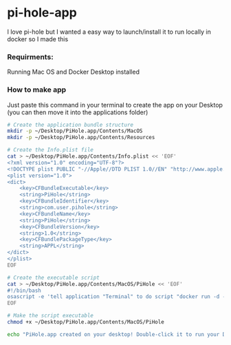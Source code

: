 # pi-hole-app
I love pi-hole but I wanted a easy way to launch/install it to run locally in docker so I made this


### Requirments: 
Running Mac OS and Docker Desktop installed

### How to make app

Just paste this command in your terminal to create the app on your Desktop (you can then move it into the applications folder)

```bash
# Create the application bundle structure
mkdir -p ~/Desktop/PiHole.app/Contents/MacOS
mkdir -p ~/Desktop/PiHole.app/Contents/Resources

# Create the Info.plist file
cat > ~/Desktop/PiHole.app/Contents/Info.plist << 'EOF'
<?xml version="1.0" encoding="UTF-8"?>
<!DOCTYPE plist PUBLIC "-//Apple//DTD PLIST 1.0//EN" "http://www.apple.com/DTDs/PropertyList-1.0.dtd">
<plist version="1.0">
<dict>
    <key>CFBundleExecutable</key>
    <string>PiHole</string>
    <key>CFBundleIdentifier</key>
    <string>com.user.pihole</string>
    <key>CFBundleName</key>
    <string>PiHole</string>
    <key>CFBundleVersion</key>
    <string>1.0</string>
    <key>CFBundlePackageType</key>
    <string>APPL</string>
</dict>
</plist>
EOF

# Create the executable script
cat > ~/Desktop/PiHole.app/Contents/MacOS/PiHole << 'EOF'
#!/bin/bash
osascript -e 'tell application "Terminal" to do script "docker run -d --name pihole -e ServerIP=192.168.0.10 -e TZ=Europe/Berlin -e WEBPASSWORD=password -e DNS1=1.1.1.1 -e DNS2=1.0.0.1 -p 80:80 -p 53:53/tcp -p 53:53/udp -p 443:443 -v ~/pihole/:/etc/pihole/ --dns=127.0.0.1 --dns=1.1.1.1 --cap-add=NET_ADMIN --restart=unless-stopped pihole/pihole:latest"'
EOF

# Make the script executable
chmod +x ~/Desktop/PiHole.app/Contents/MacOS/PiHole

echo "PiHole.app created on your desktop! Double-click it to run your Docker command."
```
